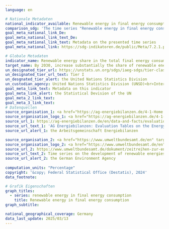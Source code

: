 ```yaml
---
language: en    

# Nationale Metadaten    
national_indicator_available: Renewable energy in final energy consumption    
comparison_sdg: 'The time series "Renewable energy in final energy consumption" is compliant with the UN metadata.'    
goal_meta_national_link_De: 
goal_meta_national_link_text_De: 
goal_meta_national_link_text: Metadata on the presented time series
goal_meta_national_link: https://sdg-indikatoren.de/public/Meta/7.2.1.pdf    

# Globale Metadaten    
indicator_name: Renewable energy share in the total final energy consumption    
target_name: By 2030, increase substantially the share of renewable energy in the global energy mix    
un_designated_tier_url: https://unstats.un.org/sdgs/iaeg-sdgs/tier-classification/    
un_designated_tier_url_text: Tier I    
un_desgnated_tier_alert: the United Nations Statistics Division    
un_custodian_agency: United Nations Statistics Division (UNSD)<br>International Energy Agency (IEA)<br>International Renewable Energy Agency (IRENA)    
goal_meta_link_text: Metadata on this indicator    
goal_meta_link_alert: the Statistical Devision of the UN    
goal_meta_2_link_text:     
goal_meta_3_link_text:         
# Datenquellen
source_organisation_1: <a href="https://ag-energiebilanzen.de/4-1-Home.html" target="_blank" onclick="return confirm_alert('the Arbeitsgemeinschaft Energiebilanzen','En');" title="Click here to go to the website of the organisation Arbeitsgemeinschaft Energiebilanzen."> Arbeitsgemeinschaft Energiebilanzen </a>
source_organisation_logo_1: <a href="https://ag-energiebilanzen.de/4-1-Home.html" target="_blank" onclick="return confirm_alert('the Arbeitsgemeinschaft Energiebilanzen','En');"><img src="https://sdg-indikatoren.de/public/OrgImgEn/ageb.png" alt="Logo ageb" style="height:60px; width:148px"/></a>
source_url_1: https://ag-energiebilanzen.de/en/data-and-facts/evaluation-tables-on-the-energy-balance/
source_url_text_1: 'AG Energiebilanzen: Evaluation Tables on the Energy Balance'
source_url_alert_1: the Arbeitsgemeinschaft Energiebilanzen

source_organisation_2: <a href="https://www.umweltbundesamt.de/en" target="_blank" onclick="return confirm_alert('the German Environment Agency','En');" title="Click here to go to the website of the organisation German Environment Agency."> German Environment Agency </a>
source_organisation_logo_2: <a href="https://www.umweltbundesamt.de/en" target="_blank" onclick="return confirm_alert('the German Environment Agency','En');"><img src="https://sdg-indikatoren.de/public/OrgImgEn/uba.png" alt="Logo uba" style="height:60px; width:148px"/></a>
source_url_2: https://www.umweltbundesamt.de/dokument/zeitreihen-zur-entwicklung-der-erneuerbaren
source_url_text_2: Time series on the development of renewable energies in Germany (only available in German)
source_url_alert_2: the German Environment Agency
    
computation_units: "Percentage"    
copyright: '&copy; Federal Statistical Office (Destatis), 2024'    
data_footnote:     

# Grafik Eigenschaften    
graph_titles:
  - series: renewable energy in final energy consumption
    title: Renewable energy in final energy consumption
graph_subtitle:     

national_geographical_coverage: Germany    
data_last_update: 2025/03/13    
---
```


<span></span>